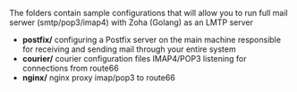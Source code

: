 The folders contain sample configurations that will allow you to run full mail serwer (smtp/pop3/imap4) with Zoha (Golang) as an LMTP server

 - **postfix/** configuring a Postfix server on the main machine responsible for receiving and sending mail through your entire system
 - **courier/** courier configuration files IMAP4/POP3 listening for connections from route66
 - **nginx/** nginx proxy imap/pop3 to route66